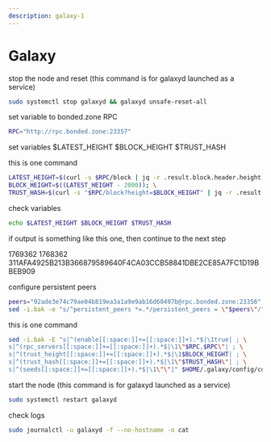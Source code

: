 ```yaml
---
description: galaxy-1
---
```


# Galaxy



stop the node and reset (this command is for galaxyd launched as a service)

```bash
sudo systemctl stop galaxyd && galaxyd unsafe-reset-all
```

set variable to bonded.zone RPC

```bash
RPC="http://rpc.bonded.zone:23357"
```

set variables $LATEST\_HEIGHT $BLOCK\_HEIGHT $TRUST\_HASH

this is one command

```bash
LATEST_HEIGHT=$(curl -s $RPC/block | jq -r .result.block.header.height); \
BLOCK_HEIGHT=$((LATEST_HEIGHT - 2000)); \
TRUST_HASH=$(curl -s "$RPC/block?height=$BLOCK_HEIGHT" | jq -r .result.block_id.hash)
```

check variables

```bash
echo $LATEST_HEIGHT $BLOCK_HEIGHT $TRUST_HASH
```

if output is something like this one, then continue to the next step

1769362 1768362 311AFA4925B213B366879589640F4CA03CCB58841DBE2CE85A7FC1D19BBEB909

configure persistent peers

```bash
peers="92ade3e74c79ae04b819ea3a1a9e9ab16d60497b@rpc.bonded.zone:23356"
sed -i.bak -e "s/^persistent_peers *=.*/persistent_peers = \"$peers\"/" $HOME/.galaxy/config/config.toml
```

this is one command

```bash
sed -i.bak -E "s|^(enable[[:space:]]+=[[:space:]]+).*$|\1true| ; \
s|^(rpc_servers[[:space:]]+=[[:space:]]+).*$|\1\"$RPC,$RPC\"| ; \
s|^(trust_height[[:space:]]+=[[:space:]]+).*$|\1$BLOCK_HEIGHT| ; \
s|^(trust_hash[[:space:]]+=[[:space:]]+).*$|\1\"$TRUST_HASH\"| ; \
s|^(seeds[[:space:]]+=[[:space:]]+).*$|\1\"\"|" $HOME/.galaxy/config/config.toml
```

start the node (this command is for galaxyd launched as a service)

```bash
sudo systemctl restart galaxyd
```

check logs

```bash
sudo journalctl -u galaxyd -f --no-hostname -o cat
```
